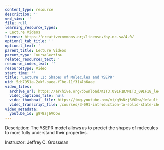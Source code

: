 ```yaml
---
content_type: resource
description: ''
end_time: ''
file: null
learning_resource_types:
- Lecture Videos
license: https://creativecommons.org/licenses/by-nc-sa/4.0/
optional_tab_title: ''
optional_text: ''
parent_title: Lecture Videos
parent_type: CourseSection
related_resources_text: ''
resource_index_text: ''
resourcetype: Video
start_time: ''
title: 'Lecture 11: Shapes of Molecules and VSEPR'
uid: 5db7951a-2abf-baea-f7be-11f3147b6aae
video_files:
  archive_url: https://archive.org/download/MIT3.091F18/MIT3_091F18_lec11_300k.mp4
  video_captions_file: null
  video_thumbnail_file: https://img.youtube.com/vi/g9v8zj6VObw/default.jpg
  video_transcript_file: /courses/3-091-introduction-to-solid-state-chemistry-fall-2018/0ae4ff2a1eedb0775e07192b5241485c_g9v8zj6VObw.pdf
video_metadata:
  youtube_id: g9v8zj6VObw
---
```


Description: The VSEPR model allows us to predict the shapes of molecules to more fully understand their properties.

Instructor: Jeffrey C. Grossman

